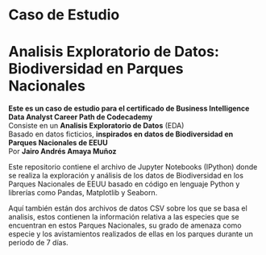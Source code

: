 # Caso de Estudio
# Analisis Exploratorio de Datos: Biodiversidad en Parques Nacionales

**Este es un caso de estudio para el certificado de Business Intelligence Data Analyst Career Path de Codecademy**  
Consiste en un **Analisis Exploratorio de Datos** (EDA)  
Basado en datos ficticios, **inspirados en datos de Biodiversidad en Parques Nacionales de EEUU**  
Por **Jairo Andrés Amaya Muñoz**
  
  
Este repositorio contiene el archivo de Jupyter Notebooks (IPython) donde se realiza la exploración y análisis de los datos de Biodiversidad en los Parques Nacionales de EEUU basado en código en lenguaje Python y librerías como Pandas, Matplotlib y Seaborn.  
  
Aquí también están dos archivos de datos CSV sobre los que se basa el analisis, estos contienen la información relativa a las especies que se encuentran en estos Parques Nacionales, su grado de amenaza como especie y los avistamientos realizados de ellas en los parques durante un periodo de 7 días.

